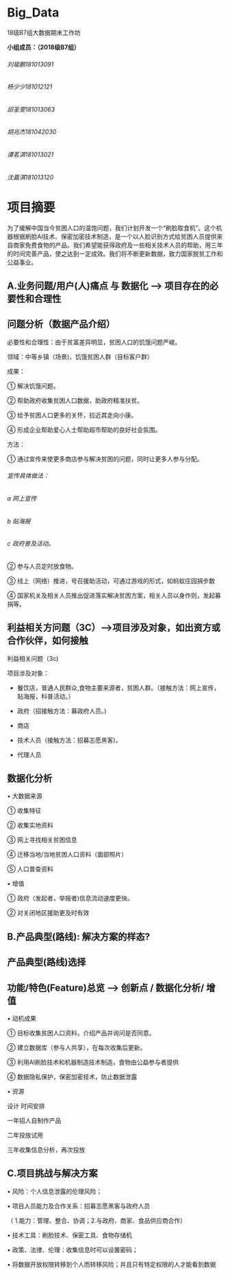 # Big_Data
18级B7组大数据期末工作坊

**小组成员：（2018级B7组）**
###### 刘瑜鹏181013091 
###### 杨少少181012121
###### 邱圣雯181013063
###### 胡兆杰181042030
###### 谭茗淇181013021
###### 沈嘉淇181013120

<h1>项目摘要</h1>

为了缓解中国当今贫困人口的温饱问题，我们计划开发一个“刷脸取食机”。这个机器根据刷脸AI技术、保密加密技术制造，是一个以人脸识别方式给贫困人员提供来自商家免费食物的产品。我们希望能获得政府及一些相关技术人员的帮助，用三年的时间完善产品，使之达到一定成效。我们将不断更新数据，致力国家脱贫工作和公益事业。

<h2>A.业务问题/用户(人)痛点 与 数据化 --> 项目存在的必要性和合理性</h2>

<h2>问题分析（数据产品介绍）</h2>

必要性和合理性：由于贫富差异明显，贫困人口的饥饿问题严峻。

领域：中等乡镇（场景)，饥饿贫困人群（目标客户群）

成果：

①	解决饥饿问题。

②	帮助政府收集贫困人口数据，助政府精准扶贫。

③	给予贫困人口更多的关怀，拉近其走向小康。

④	形成企业帮助爱心人士帮助超市帮助的良好社会氛围。

方法：

①	通过宣传来使更多商店参与解决贫困的问题，同时让更多人参与分配。

###### 宣传具体做法：

###### a 网上宣传

###### b 贴海报

###### c 政府普及活动。

②	参与人员定时放食物。

③	线上（网络）推进，号召援助活动，可通过游戏的形式，如蚂蚁庄园捐步数

④	国家机关及相关人员推出促进落实解决贫困方案，相关人员以身作则，发起募捐等。



<h2>利益相关方问题（3C）-->项目涉及对象，如出资方或合作伙伴，如何接触</h2>

利益相关问题（3c)

项目涉及对象：


* 餐饮店，普通人民群众,食物主要来源者，贫困人群。（接触方法：网上宣传，贴海报，科普活动。）

* 政府（招接触方法：募政府人员。)

* 商店

* 技术人员（接触方法：招募志愿黑客)，

* 代理人员

<h2>数据化分析</h2>

• 大数据来源

① 收集特征

② 收集实地资料

③ 网上寻找相关贫困信息

④ 迁移当地/当地贫困人口资料（面部照片）

⑤ 人口普查资料

• 增值

① 政府（发起者，举报者)信息流动速度更快。

② 对关闭地区援助更及时有效

<h2> B.产品典型(路线): 解决方案的样态?</h2>

<h2> 产品典型(路线)选择</h2>

<h2>功能/特色(Feature)总览 --> 创新点 / 数据化分析/ 增值</h2>

•	动机成果

①	目标收集贫困人口资料，介绍产品并询问是否同意。

②	建立数据库（参与人共享），在每次收集后更新。

③	利用AI刷脸技术和机器制造技术制造，食物由公益参与者提供

④	数据隐私保护，保密加密技术，防止数据泄露

•	资源

设计 时间安排

一年招人自制作产品

二年投放试用

三年收集信息分析，再次投放

<h2> C.项目挑战与解决方案</h2>

• 风险：个人信息泄露的伦理风险；

• 项目人员能力及合作关系：招募志愿黑客与政府人员

（ 1.能力：管理、整合、协调；2.与政府、商家、食品供应商合作）

• 技术工具：刷脸技术、保密工具、食物存储机

• 政策、法律、伦理：收集信息时可以设置密码；

• 将数据开放权限转移到个人而转移风险；并且只有特定权限的人才能看到数据

